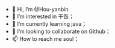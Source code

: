 - 👋 Hi, I’m @Hou-yanbin
- 👀 I’m interested in 干饭；
- 🌱 I’m currently learning java；
- 💞️ I’m looking to collaborate on Github；
- 📫 How to reach me soul；

<!---
Hou-yanbin/Hou-yanbin is a ✨ special ✨ repository because its `README.md` (this file) appears on your GitHub profile.
You can click the Preview link to take a look at your changes.
--->
